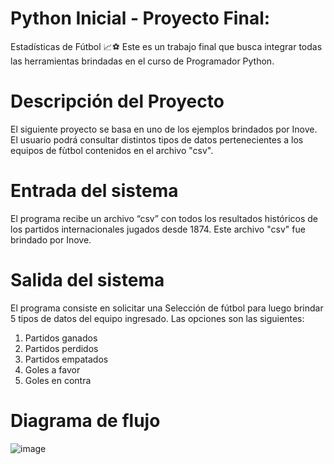# Python Inicial - Proyecto Final:
Estadísticas de Fútbol 📈⚽
Este es un trabajo final que busca integrar todas las herramientas brindadas 
en el curso de Programador Python.

# Descripción del Proyecto
El siguiente proyecto se basa en uno de los ejemplos brindados por Inove.
El usuario podrá consultar distintos tipos de datos pertenecientes a los equipos de fùtbol 
contenidos en el archivo "csv".

# Entrada del sistema
El programa recibe un archivo “csv” con todos los resultados históricos de los 
partidos internacionales jugados desde 1874. Este archivo "csv" fue brindado por Inove.

# Salida del sistema
El programa consiste en solicitar una Selección de fútbol
para luego brindar 5 tipos de datos del equipo ingresado.
Las opciones son las siguientes:
1. Partidos ganados
2. Partidos perdidos
3. Partidos empatados
4. Goles a favor
5. Goles en contra

# Diagrama de flujo
![image](https://user-images.githubusercontent.com/105552739/184893229-b26ee127-d9e0-46cf-961b-7d8420216360.png)
